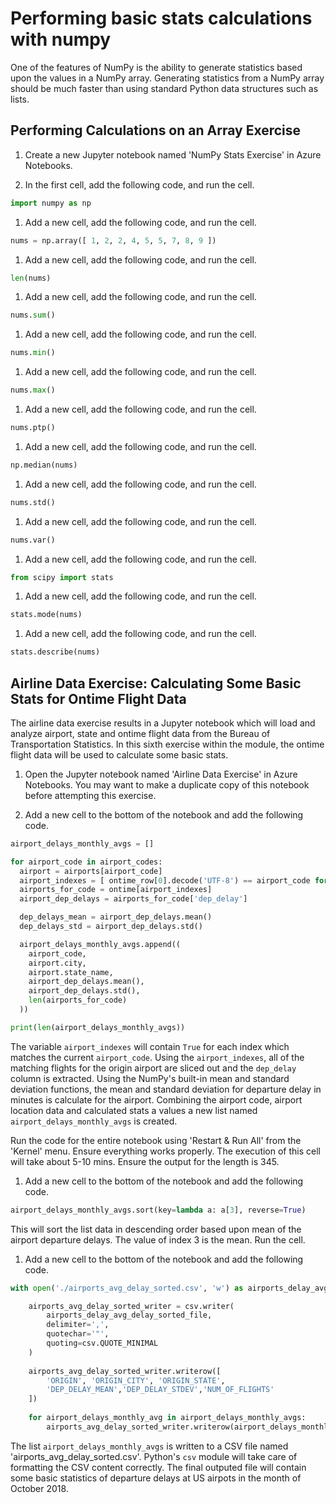 # Performing basic stats calculations with numpy

One of the features of NumPy is the ability to generate statistics based upon the values in a NumPy array. Generating statistics from a NumPy array should be much faster than using standard Python data structures such as lists. 

## Performing Calculations on an Array Exercise

1. Create a new Jupyter notebook named 'NumPy Stats Exercise' in Azure Notebooks.

1. In the first cell, add the following code, and run the cell.

```python
import numpy as np
```

1. Add a new cell, add the following code, and run the cell.

```python
nums = np.array([ 1, 2, 2, 4, 5, 5, 7, 8, 9 ])
```

1. Add a new cell, add the following code, and run the cell.

```python
len(nums)
```

1. Add a new cell, add the following code, and run the cell.

```python
nums.sum()
```

1. Add a new cell, add the following code, and run the cell.

```python
nums.min()
```

1. Add a new cell, add the following code, and run the cell.

```python
nums.max()
```

1. Add a new cell, add the following code, and run the cell.

```python
nums.ptp()
```

1. Add a new cell, add the following code, and run the cell.

```python
np.median(nums)
```

1. Add a new cell, add the following code, and run the cell.

```python
nums.std()
```

1. Add a new cell, add the following code, and run the cell.

```python
nums.var()
```

1. Add a new cell, add the following code, and run the cell.

```python
from scipy import stats
```

1. Add a new cell, add the following code, and run the cell.

```python
stats.mode(nums)
```

1. Add a new cell, add the following code, and run the cell.

```python
stats.describe(nums)
```



## Airline Data Exercise: Calculating Some Basic Stats for Ontime Flight Data

The airline data exercise results in a Jupyter notebook which will load and analyze airport, state and ontime flight data from the Bureau of Transportation Statistics. In this sixth exercise within the module, the ontime flight data will be used to calculate some basic stats.

1. Open the Jupyter notebook named 'Airline Data Exercise' in Azure Notebooks. You may want to make a duplicate copy of this notebook before attempting this exercise.

2. Add a new cell to the bottom of the notebook and add the following code.

```python
airport_delays_monthly_avgs = []

for airport_code in airport_codes:
  airport = airports[airport_code]
  airport_indexes = [ ontime_row[0].decode('UTF-8') == airport_code for ontime_row in ontime ]
  airports_for_code = ontime[airport_indexes]
  airport_dep_delays = airports_for_code['dep_delay']

  dep_delays_mean = airport_dep_delays.mean()
  dep_delays_std = airport_dep_delays.std()

  airport_delays_monthly_avgs.append((
    airport_code,
    airport.city,
    airport.state_name,
    airport_dep_delays.mean(),
    airport_dep_delays.std(),
    len(airports_for_code)
  ))

print(len(airport_delays_monthly_avgs))
```

The variable `airport_indexes` will contain `True` for each index which matches the current `airport_code`. Using the `airport_indexes`, all of the matching flights for the origin airport are sliced out and the `dep_delay` column is extracted. Using the NumPy's built-in mean and standard deviation functions, the mean and standard deviation for departure delay in minutes is calculate for the airport. Combining the airport code, airport location data and calculated stats a values a new list named `airport_delays_monthly_avgs` is created.

Run the code for the entire notebook using 'Restart & Run All' from the 'Kernel' menu. Ensure everything works properly. The execution of this cell will take about 5-10 mins. Ensure the output for the length is 345.

1. Add a new cell to the bottom of the notebook and add the following code.

```python
airport_delays_monthly_avgs.sort(key=lambda a: a[3], reverse=True)
```

This will sort the list data in descending order based upon mean of the airport departure delays. The value of index 3 is the mean. Run the cell.

1. Add a new cell to the bottom of the notebook and add the following code.

```python
with open('./airports_avg_delay_sorted.csv', 'w') as airports_delay_avg_delay_sorted_file:

    airports_avg_delay_sorted_writer = csv.writer(
        airports_delay_avg_delay_sorted_file,
        delimiter=',',
        quotechar='"',
        quoting=csv.QUOTE_MINIMAL
    )
    
    airports_avg_delay_sorted_writer.writerow([
        'ORIGIN', 'ORIGIN_CITY', 'ORIGIN_STATE',
        'DEP_DELAY_MEAN','DEP_DELAY_STDEV','NUM_OF_FLIGHTS'
    ])
    
    for airport_delays_monthly_avg in airport_delays_monthly_avgs:
        airports_avg_delay_sorted_writer.writerow(airport_delays_monthly_avg)
```

The list `airport_delays_monthly_avgs` is written to a CSV file named 'airports_avg_delay_sorted.csv'. Python's `csv` module will take care of formatting the CSV content correctly. The final outputed file will contain some basic statistics of departure delays at US airpots in the month of October 2018.
